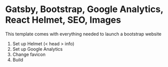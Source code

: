 # Gatsby, Bootstrap, Google Analytics, React Helmet, SEO, Images

This template comes with everything needed to launch a bootstrap website

1. Set up Helmet (< head > info)
2. Set up Google Analytics
3. Change favicon
4. Build
